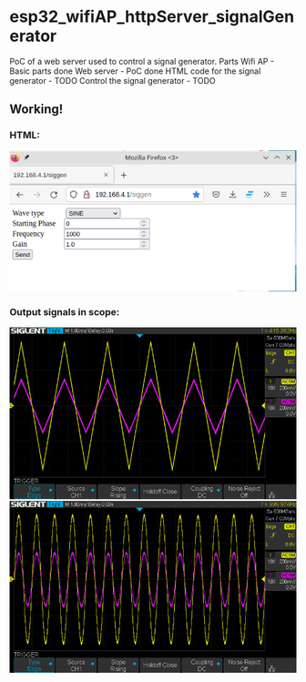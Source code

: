 # esp32_wifiAP_httpServer_signalGenerator
PoC of a web server used to control a signal generator.
Parts
Wifi AP - Basic parts done
Web server - PoC done
HTML code for the signal generator - TODO
Control the signal generator - TODO

## Working!
### HTML:
![](https://github.com/naelolaiz/esp32_wifiAP_httpServer_signalGenerator/blob/master/doc/Screenshot_20220202_094609.png)
### Output signals in scope:
![](https://github.com/naelolaiz/esp32_wifiAP_httpServer_signalGenerator/blob/master/doc/scope_default_triangle_415Hz.png)
![](https://github.com/naelolaiz/esp32_wifiAP_httpServer_signalGenerator/blob/master/doc/scope_sine_1Khz.png)
